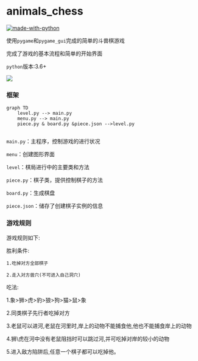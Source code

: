 # animals_chess

[![made-with-python](https://img.shields.io/badge/Made%20with-Python-1f425f.svg)](https://www.python.org/)

使用```pygame```和```pygame_gui```完成的简单的斗兽棋游戏

完成了游戏的基本流程和简单的开始界面

```python```版本:3.6+

<img src="resource\Demo.gif"/>

### 框架

```mermaid
graph TD
    level.py --> main.py
    menu.py --> main.py
    piece.py & board.py &piece.json -->level.py


```

```main.py```：主程序，控制游戏的进行状况

```menu```：创建图形界面

```level```：棋局进行中的主要类和方法

```piece.py```：棋子类，提供控制棋子的方法

```board.py```：生成棋盘

```piece.json```：储存了创建棋子实例的信息







### 游戏规则
游戏规则如下:

胜利条件: 

    1.吃掉对方全部棋子

    2.走入对方兽穴(不可进入自己洞穴)

吃法: 

1.象>狮>虎>豹>狼>狗>猫>鼠>象

2.同类棋子先行者吃掉对方

3.老鼠可以进河,老鼠在河里时,岸上的动物不能捕食他,他也不能捕食岸上的动物

4.狮\虎在河中没有老鼠阻挡时可以跳过河,并可吃掉对岸的较小的动物

5.进入敌方陷阱后,任意一个棋子都可以吃掉他。



